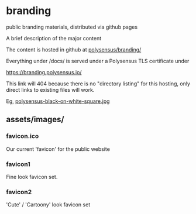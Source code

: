 # branding

public branding materials, distributed via github pages

A brief description of the major content

The content is hosted in github at [polysensus/branding/](https://github.com/polysensus/branding/)

Everything under /docs/ is served under a Polysensus TLS certificate under

https://branding.polysensus.io/

This link will 404 because there is no "directory listing" for this hosting,
only direct links to existing files will work.

Eg, [polysensus-black-on-white-square.jpg](https://branding.polysensus.io/assets/images/splash/polysensus-black-on-white-square.jpg)

## assets/images/

### favicon.ico 

Our current 'favicon' for the public website

### favicon1 

Fine look favicon set.


### favicon2

'Cute' / 'Cartoony' look favicon set
